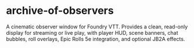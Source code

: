 # archive-of-observers
A cinematic observer window for Foundry VTT. Provides a clean, read-only display for streaming or live play, with player HUD, scene banners, chat bubbles, roll overlays, Epic Rolls 5e integration, and optional JB2A effects.
